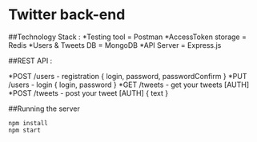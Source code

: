 # Twitter back-end

##Technology Stack :
*Testing tool = Postman
*AccessToken storage = Redis
*Users & Tweets DB = MongoDB
*API Server = Express.js

##REST API :

*POST /users - registration { login, password, passwordConfirm }
*PUT /users - login { login, password }
*GET /tweets - get your tweets [AUTH]
*POST /tweets - post your tweet [AUTH] { text }

##Running the server

    npm install
    npm start
